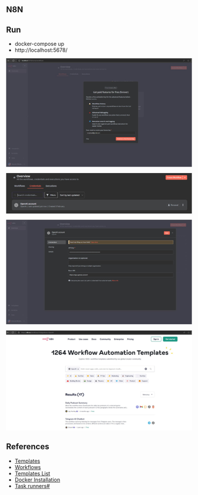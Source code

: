 ## N8N

## Run 
- docker-compose up
- http://localhost:5678/

![](./rsc/screenshot-trial.jpg)

![](./rsc/credentials-1.jpg)

![](./rsc/credentials.jpg)

![](./rsc/workflow.jpg)

## References
- [Templates](./doc/templates.md)
- [Workflows](./doc/templates.md)
- [Templates List](https://n8n.io/workflows/?integrations=OpenAI)
- [Docker Installation](https://docs.n8n.io/hosting/installation/docker/)
- [Task runners#](https://docs.n8n.io/hosting/configuration/task-runners/)